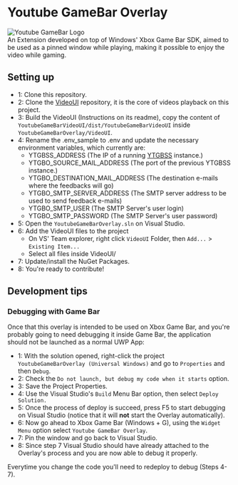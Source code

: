 # Youtube GameBar Overlay
![Youtube GameBar Logo](https://github.com/MarconiGRF/YoutubeGameBarOverlay/blob/master/Assets/SplashScreen.scale-200.png)  
An Extension developed on top of Windows' Xbox Game Bar SDK, aimed to be used as a pinned window while playing, making it possible to enjoy the video while gaming. 

## Setting up
* 1: Clone this repository.  
* 2: Clone the [VideoUI](https://github.com/MarconiGRF/YoutubeGameBarVideoUI) repository, it is the core of videos playback on this project.  
* 3: Build the VideoUI (Instructions on its readme), copy the content of `YoutubeGameBarVideoUI/dist/YoutubeGameBarVideoUI` inside `YoutubeGameBarOverlay/VideoUI`.  
* 4: Rename the .env_sample to .env and update the necessary environment variables, which currently are:  
    *  YTGBSS_ADDRESS (The IP of a running [YTGBSS](https://github.com/MarconiGRF/YoutubeGameBarSearchServer) instance.)
    *  YTGBO_SOURCE_MAIL_ADDRESS (The port of the previous YTGBSS instance.)
    *  YTGBO_DESTINATION_MAIL_ADDRESS (The destination e-mails where the feedbacks will go)
    *  YTGBO_SMTP_SERVER_ADDRESS (The SMTP server address to be used to send feedback e-mails)
    *  YTGBO_SMTP_USER (The SMTP Server's user login)
    *  YTGBO_SMTP_PASSWORD (The SMTP Server's user password)
* 5: Open the `YoutubeGameBarOverlay.sln` on Visual Studio.  
* 6: Add the VideoUI files to the project
    * On VS' Team explorer, right click `VideoUI` Folder, then `Add...` > `Existing Item...`
    * Select all files inside VideoUI/
* 7: Update/install the NuGet Packages.  
* 8: You're ready to contribute!

## Development tips
### Debugging with Game Bar
Once that this overlay is intended to be used on Xbox Game Bar, and you're probably going to need debugging it inside Game Bar, the application should not be launched as a normal UWP App:  

* 1: With the solution opened, right-click the project `YoutubeGameBarOverlay (Universal Windows)` and go to `Properties` and then `Debug`.  
* 2: Check the `Do not launch, but debug my code when it starts` option.  
* 3: Save the Project Properties.  
* 4: Use the Visual Studio's `Build` Menu Bar option, then select `Deploy Solution.`  
* 5: Once the process of deploy is succeed, press F5 to start debugging on Visual Studio (notice that it will **not** start the Overlay automatically).  
* 6: Now go ahead to Xbox Game Bar (Windows + G), using the `Widget Menu` option select `Youtube GameBar Overlay`.  
* 7: Pin the window and go back to Visual Studio.  
* 8: Since step 7 Visual Studio should have already attached to the Overlay's process and you are now able to debug it properly.

Everytime you change the code you'll need to redeploy to debug (Steps 4-7).